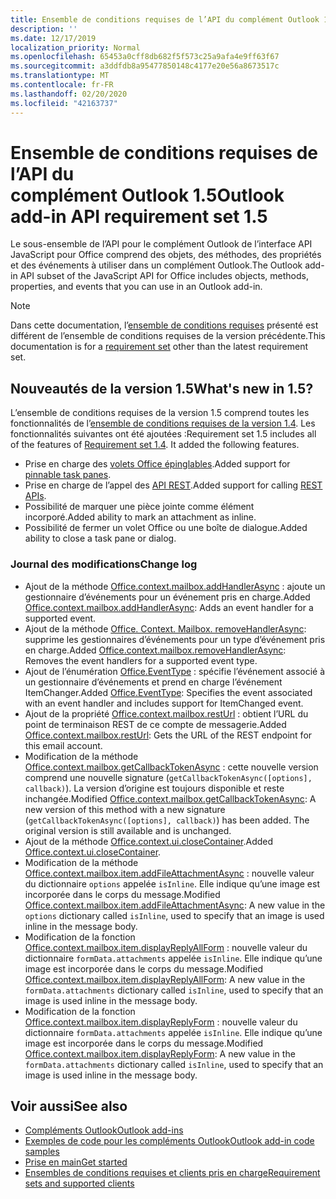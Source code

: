 ```yaml
---
title: Ensemble de conditions requises de l’API du complément Outlook 1.5
description: ''
ms.date: 12/17/2019
localization_priority: Normal
ms.openlocfilehash: 65453a0cff8db682f5f573c25a9afa4e9ff63f67
ms.sourcegitcommit: a3ddfdb8a95477850148c4177e20e56a8673517c
ms.translationtype: MT
ms.contentlocale: fr-FR
ms.lasthandoff: 02/20/2020
ms.locfileid: "42163737"
---
```

# <a name="outlook-add-in-api-requirement-set-15"></a><span data-ttu-id="8bcb0-102">Ensemble de conditions requises de l’API du complément Outlook 1.5</span><span class="sxs-lookup"><span data-stu-id="8bcb0-102">Outlook add-in API requirement set 1.5</span></span>

<span data-ttu-id="8bcb0-103">Le sous-ensemble de l’API pour le complément Outlook de l’interface API JavaScript pour Office comprend des objets, des méthodes, des propriétés et des événements à utiliser dans un complément Outlook.</span><span class="sxs-lookup"><span data-stu-id="8bcb0-103">The Outlook add-in API subset of the JavaScript API for Office includes objects, methods, properties, and events that you can use in an Outlook add-in.</span></span>

> [!NOTE]
> <span data-ttu-id="8bcb0-104">Dans cette documentation, l’[ensemble de conditions requises](/office/dev/add-ins/reference/requirement-sets/outlook-api-requirement-sets) présenté est différent de l’ensemble de conditions requises de la version précédente.</span><span class="sxs-lookup"><span data-stu-id="8bcb0-104">This documentation is for a [requirement set](/office/dev/add-ins/reference/requirement-sets/outlook-api-requirement-sets) other than the latest requirement set.</span></span>

## <a name="whats-new-in-15"></a><span data-ttu-id="8bcb0-105">Nouveautés de la version 1.5</span><span class="sxs-lookup"><span data-stu-id="8bcb0-105">What's new in 1.5?</span></span>

<span data-ttu-id="8bcb0-p101">L’ensemble de conditions requises de la version 1.5 comprend toutes les fonctionnalités de l’[ensemble de conditions requises de la version 1.4](../requirement-set-1.4/outlook-requirement-set-1.4.md). Les fonctionnalités suivantes ont été ajoutées :</span><span class="sxs-lookup"><span data-stu-id="8bcb0-p101">Requirement set 1.5 includes all of the features of [Requirement set 1.4](../requirement-set-1.4/outlook-requirement-set-1.4.md). It added the following features.</span></span>

- <span data-ttu-id="8bcb0-108">Prise en charge des [volets Office épinglables](../../../outlook/pinnable-taskpane.md).</span><span class="sxs-lookup"><span data-stu-id="8bcb0-108">Added support for [pinnable task panes](../../../outlook/pinnable-taskpane.md).</span></span>
- <span data-ttu-id="8bcb0-109">Prise en charge de l’appel des [API REST](../../../outlook/use-rest-api.md).</span><span class="sxs-lookup"><span data-stu-id="8bcb0-109">Added support for calling [REST APIs](../../../outlook/use-rest-api.md).</span></span>
- <span data-ttu-id="8bcb0-110">Possibilité de marquer une pièce jointe comme élément incorporé.</span><span class="sxs-lookup"><span data-stu-id="8bcb0-110">Added ability to mark an attachment as inline.</span></span>
- <span data-ttu-id="8bcb0-111">Possibilité de fermer un volet Office ou une boîte de dialogue.</span><span class="sxs-lookup"><span data-stu-id="8bcb0-111">Added ability to close a task pane or dialog.</span></span>

### <a name="change-log"></a><span data-ttu-id="8bcb0-112">Journal des modifications</span><span class="sxs-lookup"><span data-stu-id="8bcb0-112">Change log</span></span>

- <span data-ttu-id="8bcb0-113">Ajout de la méthode [Office.context.mailbox.addHandlerAsync](office.context.mailbox.md#methods) : ajoute un gestionnaire d’événements pour un événement pris en charge.</span><span class="sxs-lookup"><span data-stu-id="8bcb0-113">Added [Office.context.mailbox.addHandlerAsync](office.context.mailbox.md#methods): Adds an event handler for a supported event.</span></span>
- <span data-ttu-id="8bcb0-114">Ajout de la méthode [Office. Context. Mailbox. removeHandlerAsync](office.context.mailbox.md#methods): supprime les gestionnaires d’événements pour un type d’événement pris en charge.</span><span class="sxs-lookup"><span data-stu-id="8bcb0-114">Added [Office.context.mailbox.removeHandlerAsync](office.context.mailbox.md#methods): Removes the event handlers for a supported event type.</span></span>
- <span data-ttu-id="8bcb0-115">Ajout de l’énumération [Office.EventType](office.md#eventtype-string) : spécifie l’événement associé à un gestionnaire d’événements et prend en charge l’événement ItemChanger.</span><span class="sxs-lookup"><span data-stu-id="8bcb0-115">Added [Office.EventType](office.md#eventtype-string): Specifies the event associated with an event handler and includes support for ItemChanged event.</span></span>
- <span data-ttu-id="8bcb0-116">Ajout de la propriété [Office.context.mailbox.restUrl](office.context.mailbox.md#properties) : obtient l’URL du point de terminaison REST de ce compte de messagerie.</span><span class="sxs-lookup"><span data-stu-id="8bcb0-116">Added [Office.context.mailbox.restUrl](office.context.mailbox.md#properties): Gets the URL of the REST endpoint for this email account.</span></span>
- <span data-ttu-id="8bcb0-p102">Modification de la méthode [Office.context.mailbox.getCallbackTokenAsync](office.context.mailbox.md#methods) : cette nouvelle version comprend une nouvelle signature (`getCallbackTokenAsync([options], callback)`). La version d’origine est toujours disponible et reste inchangée.</span><span class="sxs-lookup"><span data-stu-id="8bcb0-p102">Modified [Office.context.mailbox.getCallbackTokenAsync](office.context.mailbox.md#methods): A new version of this method with a new signature (`getCallbackTokenAsync([options], callback)`) has been added. The original version is still available and is unchanged.</span></span>
- <span data-ttu-id="8bcb0-119">Ajout de la méthode [Office.context.ui.closeContainer](/javascript/api/office/office.ui#closecontainer--).</span><span class="sxs-lookup"><span data-stu-id="8bcb0-119">Added [Office.context.ui.closeContainer](/javascript/api/office/office.ui#closecontainer--).</span></span>
- <span data-ttu-id="8bcb0-120">Modification de la méthode [Office.context.mailbox.item.addFileAttachmentAsync](office.context.mailbox.item.md#methods) : nouvelle valeur du dictionnaire `options` appelée `isInline`. Elle indique qu’une image est incorporée dans le corps du message.</span><span class="sxs-lookup"><span data-stu-id="8bcb0-120">Modified [Office.context.mailbox.item.addFileAttachmentAsync](office.context.mailbox.item.md#methods): A new value in the `options` dictionary called `isInline`, used to specify that an image is used inline in the message body.</span></span>
- <span data-ttu-id="8bcb0-121">Modification de la fonction [Office.context.mailbox.item.displayReplyAllForm](office.context.mailbox.item.md#methods) : nouvelle valeur du dictionnaire `formData.attachments` appelée `isInline`. Elle indique qu’une image est incorporée dans le corps du message.</span><span class="sxs-lookup"><span data-stu-id="8bcb0-121">Modified [Office.context.mailbox.item.displayReplyAllForm](office.context.mailbox.item.md#methods): A new value in the `formData.attachments` dictionary called `isInline`, used to specify that an image is used inline in the message body.</span></span>
- <span data-ttu-id="8bcb0-122">Modification de la fonction [Office.context.mailbox.item.displayReplyForm](office.context.mailbox.item.md#methods) : nouvelle valeur du dictionnaire `formData.attachments` appelée `isInline`. Elle indique qu’une image est incorporée dans le corps du message.</span><span class="sxs-lookup"><span data-stu-id="8bcb0-122">Modified [Office.context.mailbox.item.displayReplyForm](office.context.mailbox.item.md#methods): A new value in the `formData.attachments` dictionary called `isInline`, used to specify that an image is used inline in the message body.</span></span>

## <a name="see-also"></a><span data-ttu-id="8bcb0-123">Voir aussi</span><span class="sxs-lookup"><span data-stu-id="8bcb0-123">See also</span></span>

- [<span data-ttu-id="8bcb0-124">Compléments Outlook</span><span class="sxs-lookup"><span data-stu-id="8bcb0-124">Outlook add-ins</span></span>](../../../outlook/outlook-add-ins-overview.md)
- [<span data-ttu-id="8bcb0-125">Exemples de code pour les compléments Outlook</span><span class="sxs-lookup"><span data-stu-id="8bcb0-125">Outlook add-in code samples</span></span>](https://developer.microsoft.com/outlook/gallery/?filterBy=Outlook,Samples,Add-ins)
- [<span data-ttu-id="8bcb0-126">Prise en main</span><span class="sxs-lookup"><span data-stu-id="8bcb0-126">Get started</span></span>](../../../quickstarts/outlook-quickstart.md)
- [<span data-ttu-id="8bcb0-127">Ensembles de conditions requises et clients pris en charge</span><span class="sxs-lookup"><span data-stu-id="8bcb0-127">Requirement sets and supported clients</span></span>](../../requirement-sets/outlook-api-requirement-sets.md)
